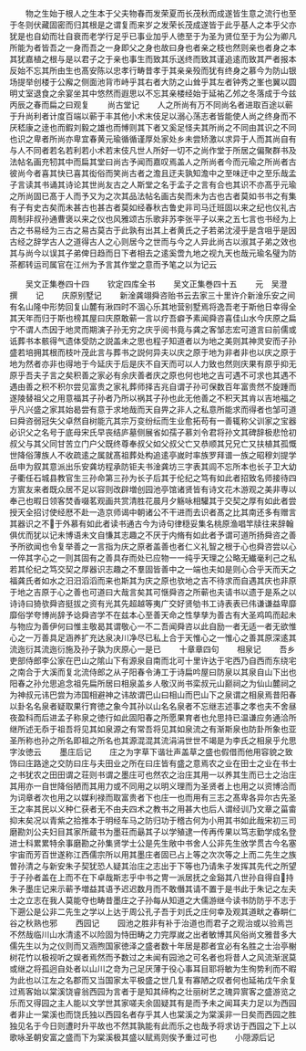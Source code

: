<!-- { "loadSidebar": true } -->
　　物之生始于根人之生本于父夫物春而发荣夏而长茂秋而成遂皆生意之流行也至于冬则伏藏固密而归其根是之谓复而来岁之发荣长茂成遂皆于此乎基人之本乎父亦犹是也自幼而壮自衰而老学行足乎已事业加乎人徳至于为圣为贤位至于为公为卿凡所能为者皆吾之一身而吾之一身即父之身也故曰身也者亲之枝也然则亲也者身之本其犹嘉植之根与是以君子之于亲也事生而致其乐送终而致其谨追逺而致其严者报本反始不忘其所由生也髙安陈以忠孝行畴昔孝于其亲亲殁而犹有终身之慕今为防山银场提举创楼于公廨之侧面池背市峙乎其右者大防之山耸乎其左者钟秀之峯也翼以圆明丈室退食之余宴坐其中悠然而遐思以不忘其亲楼经始于延祐乙邜之冬落成于今兹丙辰之春而扁之曰观复
　　尚古堂记
　　人之所尚有万不同尚名者进取百途以蕲于升尚利者计度百端以蕲于丰其他小术末伎足以溺心荡志者皆能使人尚之终身而不厌嵇康之逹也而鍜刘毅之雄也而愽则其下者又奚足怪夫其所尚之不同由其识之不同也识之卑者所尚亦卑宜春黄元瑜循循谨厚处家处乡未尝矫激以求异于人而其尚自有与人不同者若名若利若小术若末伎凡世人所好一切不之尚作堂于所居之偏聚群书及法帖名画充牣其中而扁其堂曰尚古予闻而嘉叹焉盖人之所尚者今而元瑜之所尚者古彼尚今者喜其快已喜其衒俗而笑尚古者之澹且迂夫孰知澹中之至味迂中之至乐哉孟子言读其书诵其诗论其世尚友古之人斯堂之名于孟子之言有合也其识不亦髙乎元瑜之所尚固已髙于人而予又为之次其品法帖名画古矣而未为古也古者莫如书书之有集有子有史古矣而未甚古也甚古者莫如经春秋古鲁史非司马迁班固以来之纪也仪礼古周制非叔孙通曹褒以来之仪也风雅颂古乐歌非苏李张平子以来之五七言也书经为上古之书易经为三古之易古莫古于此孰有出其上者黄氏之子若弟沈浸乎是含咀乎是因古经之辞学古人之道得古人之心则居今之世而与今之人异此尚古以淑其子弟之效也其与尚今以误其子弟俾日趋而日下者相去之逺奚啻九地之视九天也哉元瑜名璧为防茶都转运司属官在江州为予言其作堂之意而予笔之以为记云

　　吴文正集巻四十四
　　钦定四库全书
　　吴文正集巻四十五
　　元　吴澄　撰
　　记
　　庆原别墅记
　　新淦龚翊舜咨贻书云去家三十里许介新淦乐安之间有名山隆中形势回复山麓有湫四时不涸心乐其地营别墅焉将逸吾老于斯他日幸得全其天年而归于斯也榜其屋曰庆原敢蕲一言以疗吾癖予素闻舜咨喜佳山水今庆原之扁宁不谓人杰因于地灵而期演子孙无穷之庆乎阅书竟与龚之客邹志宏可道言曰前儒或诋葬书本骸得气遗体受防之説盖未之思也程子知道者以为地之美则其神灵安而子孙盛若培拥其根而枝叶茂此言与葬书之説何异夫以庆之原于地为非者非也以庆之原于地为然者亦非也得地于今延庆于后是庆不自天而可以人力致也然则庆果有原乎抑无原乎吾夫子言之矣积善之家必有余庆善者庆之原也何也地之吉可遇不可求也其遇不遇由善之积不积尔尝见富贵之家礼葬师择吉兆自谓子孙可保数百年富贵然不旋踵而遂陵替祖父之用意福其子孙者乃所以祸其子孙也此无他善之不积天其肯以吉地福之乎凡兴盛之家其始曷尝有意于求地哉而天自畀之非人之私意所能求而得者也邹可道曰舜咨弱冠失父卓然自树能亢其宗万变纷纭而生业愈拓苟有一善辄称父训家之宝器必识父之名号于底母宋氏早丧结庐墓侧展省如孺子慕刘令君将孙文其碑辞极悲怆初叔父与其父同甘苦立门户父既终尊奉叔父如父叔父亡又恭顺其兄兄亡又扶植其孤慨世降俗薄族人不收疏逺之属就髙祖葬处构追逺亭嵗时率族罗拜谱一族之昭穆刘提学岳申为叙其意派出乐安龚坊程承防钜夫书淦龚坊三字表其闾不忘所本也长子卫大幼子衢任石城县教官生三孙命第三孙为长子后其于伦纪之笃有如此者招致名师接待四方賔友来者既众居不足以容则改辟増创园池亭馆诸贤皆有诗文花木游观之美非専以奉己也暇日领客焚香啜茗观画共赏清胜花晨月夕觞咏相驩其于交契之厚有如此者尝授天全招讨使经厯不赴一造京师谒中朝诸公不干进而去识者髙之比其南还多有赠言其器识之不于外慕有如此者读书通古今为诗句律穏妥集名桃原渔唱竿牍往来辞翰俱优而犹以记未博语未文自慊其志趣之不厌于内脩有如此者予谓可道所扬舜咨之善予所欲闻也令复举善之一言指为庆之原者盖善也者仁义礼智之根于心也舜咨尝以心一倅其字心之一则其固有之善具存而处已应物一一纯乎天理之公略无纎毫利己之私若其伦纪之笃交契之厚器识志趣之不羣固皆善中之一端也夫如是则心合乎天而天之福龚氏者如水之汨汨滔滔而来也斯其为庆之原也欤地之吉不待求而自遇其庆也非原于地之吉原于心之善也可道曰大哉言矣其可惬舜咨之所蕲也夫请书以遗于是系之以诗诗曰猗欤舜咨挺拔之资有光其先超越等夷广交好贤劬书工诗表表已伟谦谦益卑靡靡俗学夸博尚辞予谂舜咨学不在兹本心至善天命之性孳孳为善古有大圣鸡鸣而起未与物应为善伊何曰惟主敬曷其谓敬心一不二吾闻舜咨以此自励一者无适一者无欲惟心之一万善具足涵养扩充达泉决川净尽已私上合于天惟心之一惟心之善其原深逺其流迤衍其流迤衍施及孙子孰为庆原心一是已
　　十章章四句
　　相泉记
　　吾乡吏部侍郎李公家在巴山之隂山下有源泉自南而北可十里许达于宅西乃自西而东绕宅之南合于大溪而复北流侍郎之从子阳春令涛工于诗扁吟屋曰防泉以其泉自山下出也阳春之孙允思追念祖先扁所居曰相泉盖乡人敬汉尚书栾叔元山巅祠之为仙山麓祠之为神叔元讳巴尝为沛国相避神之讳故谓巴山曰相山而巴山下之泉谓之相泉焉昔阳春以卦名名泉者疑取果行育徳之象今其孙以山名名泉者不忘继志述事之孝也夫不舍昼夜盈科而后进孟子称泉之徳行如此固阳春之所愿果育者也允思持已温谦应务通洽所继所述无忝于祖吾将见其如泉源之有常吾将见其如泉流之有渐斯泉也防卦所象也亚圣所称也孙之所名即祖之所名也其源混混其流涓涓世世不竭是为李氏之相泉乎允思字汝徳云
　　墨庄后记
　　庄之为字草下谐壮声盖草之盛也假借而他用容貌之致饰曰庄路途之交防曰庄与夫田业之所在曰庄皆有盛之意焉农之业在田士之业在书士之书犹农之田田谓之荘则书谓之墨庄可也然农之治庄其用一以养其生而已士之治庄其用亦一自世降俗陋而其用力或不同用之以明义理而为圣贤者上也用之以资博洽而为词章者次也用之以媒利禄而取富贵者下也庄一也而用有三志之髙卑各异尔古先圣王之率其民以义种仁获者无不由夫四术之教书之用甚大也后人谓经训乃文章之菑畬抑末矣况以青紫之拾推本于明经车马之防归功于稽古何为小用其书如此哉宋初三司磨勘刘公夫妇目其家所蔵书为墨荘而朂其子以学殖逮一传再传果以笃志勤学成名登进士科累累特余事磨勘之孙集贤学士公是先生敞中书舍人公非先生攽学贯古今名塞宇宙而芳百世遂称江西儒宗所以用其墨庄者固已占上等之次次等之上而二先生之族曽孙清之与新安朱子契犹恐人疑其治庄之志出于下等也乃请朱子发挥其先代之所望于子孙者盖在上而不在下卓哉斯志乎中书之冑一派居抚之金谿其八世孙自得自持朱子墨庄记来示蕲予増益其语予迟迟数月而不敢僭其请不置于是书此于朱记之左夫士之立志在我人莫能夺也畴昔墨庄之子孙每从知道之大儒游继今读书防防乎不志于下遡公是公非二先生之学以上达于周公孔子吾于刘氏之庄何幸及观其道畎之春畊仁谷之秋熟也邪
　　西园记
　　园池之胜非有补于治道也而君子之观治或以验焉岂不然哉临川山水清逺不以险固为恃田畴之力完厚嵗之出者敏博其风俗尚文雅昔多大儒先生以为之仪则而又涵煦国家徳泽之盛者数十年居是郡者宜必有名胜之士治亭榭树花竹以极视听之娱者焉然而予数过之未闻有园池之可名者也将昔人之风流渐泯莫或继之将孤迥自处者以山川之竒为己足厌薄于役心事耳目耶将敏为生徇势利而不暇为此也以江左之名郡而又当国家太平极盛之世几复有寡陋之叹者何也延祐戊午余复过焉客始以棠溪饶睿翁西园为言者于是知其缔构之壮丽树艺之瑰异賔客之盛游览之乐而又得园之主人能以文学世其家嗟夫余固疑其有是而予未之闻耳夫力足以为西园者非止一棠溪也而饶氏独以西园名者存乎其人也棠溪之为棠溪非一日矣而西园之胜独见名于今日则遭时升平故也不然其孰能有此而乐之也哉予将求访于西园之下上以歌咏圣朝安富之盛而下为棠溪极其盛以赋焉则俟予重过可也
　　小隠源后记
